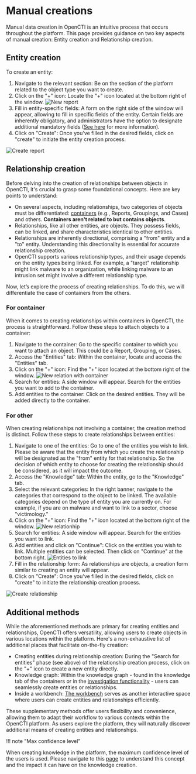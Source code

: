 # Manual creations

Manual data creation in OpenCTI is an intuitive process that occurs throughout the platform. This page provides guidance on two key aspects of manual creation: Entity creation and Relationship creation.

## Entity creation

To create an entity:

1. Navigate to the relevant section: Be on the section of the platform related to the object type you want to create.
2. Click on the "+" icon: Locate the "+" icon located at the bottom right of the window. ![New report](assets/new-report.png)
3. Fill in entity-specific fields: A form on the right side of the window will appear, allowing to fill in specific fields of the entity. Certain fields are inherently obligatory, and administrators have the option to designate additional mandatory fields ([See here](../administration/entities.md#attributes-section) for more information). 
4. Click on "Create": Once you've filled in the desired fields, click on "create" to initiate the entity creation process.

![Create report](assets/create-report.png)


## Relationship creation

Before delving into the creation of relationships between objects in OpenCTI, it's crucial to grasp some foundational concepts. Here are key points to understand:

- On several aspects, including relationships, two categories of objects must be differentiated: [containers](containers.md) (e.g., Reports, Groupings, and Cases) and others. **Containers aren't related to but contains objects**.
- Relationships, like all other entities, are objects. They possess fields, can be linked, and share characteristics identical to other entities.
- Relationships are inherently directional, comprising a "from" entity and a "to" entity. Understanding this directionality is essential for accurate relationship creation.
- OpenCTI supports various relationship types, and their usage depends on the entity types being linked. For example, a "target" relationship might link malware to an organization, while linking malware to an intrusion set might involve a different relationship type.

Now, let’s explore the process of creating relationships. To do this, we will differentiate the case of containers from the others. 

### For container

When it comes to creating relationships within containers in OpenCTI, the process is straightforward. Follow these steps to attach objects to a container:

1. Navigate to the container: Go to the specific container to which you want to attach an object. This could be a Report, Grouping, or Cases.
2. Access the "Entities" tab: Within the container, locate and access the "Entities" tab.
3. Click on the "+" icon: Find the "+" icon located at the bottom right of the window. ![New relation with container](assets/relation-with-container.png)
4. Search for entities: A side window will appear. Search for the entities you want to add to the container. 
5. Add entities to the container: Click on the desired entities. They will be added directly to the container.

### For other

When creating relationships not involving a container, the creation method is distinct. Follow these steps to create relationships between entities:

1. Navigate to one of the entities: Go to one of the entities you wish to link. Please be aware that the entity from which you create the relationship will be designated as the "from" entity for that relationship. So the decision of which entity to choose for creating the relationship should be considered, as it will impact the outcome. 
2. Access the "Knowledge" tab: Within the entity, go to the "Knowledge" tab.
3. Select the relevant categories: In the right banner, navigate to the categories that correspond to the object to be linked. The available categories depend on the type of entity you are currently on. For example, if you are on malware and want to link to a sector, choose "victimology."
4. Click on the "+" icon: Find the "+" icon located at the bottom right of the window. ![New relationhip](assets/new-relationship.png)
5. Search for entities: A side window will appear. Search for the entities you want to link.
6. Add entities and click on "Continue": Click on the entities you wish to link. Multiple entities can be selected. Then click on "Continue" at the bottom right. ![Entities to link](assets/entities-to-link.png)
7. Fill in the relationship form: As relationships are objects, a creation form similar to creating an entity will appear. 
8. Click on "Create": Once you've filled in the desired fields, click on "create" to initiate the relationship creation process.

![Create relationship](assets/create-relationship.png)


## Additional methods

While the aforementioned methods are primary for creating entities and relationships, OpenCTI offers versatility, allowing users to create objects in various locations within the platform. Here's a non-exhaustive list of additional places that facilitate on-the-fly creation:

- Creating entities during relationship creation: During the "Search for entities" phase (see above) of the relationship creation process, click on the "+" icon to create a new entity directly.
- Knowledge graph: Within the knowledge graph - found in the knowledge tab of the containers or in the [investigation functionality](pivoting.md) - users can seamlessly create entities or relationships.
- Inside a workbench: [The workbench](workbench.md) serves as another interactive space where users can create entities and relationships efficiently.

These supplementary methods offer users flexibility and convenience, allowing them to adapt their workflow to various contexts within the OpenCTI platform. As users explore the platform, they will naturally discover additional means of creating entities and relationships.

!!! note "Max confidence level"

  When creating knowledge in the platform, the maximum confidence level of the users is used. Please navigate to this [page](reliability-confidence.md) to understand this concept and the impact it can have on the knowledge creation.
